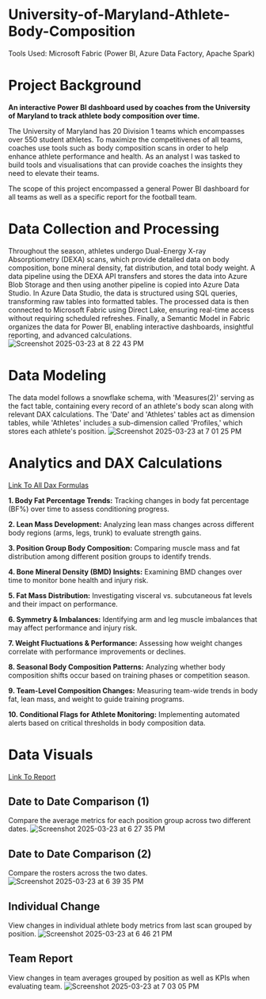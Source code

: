 # University-of-Maryland-Athlete-Body-Composition
Tools Used: Microsoft Fabric (Power BI, Azure Data Factory, Apache Spark)

# Project Background
**An interactive Power BI dashboard used by coaches from the University of Maryland to track athlete body composition over time.**

The University of Maryland has 20 Division 1 teams which encompasses over 550 student athletes. To maximize the competitivenes of all teams, coaches use tools such as body composition scans in order to help enhance athlete performance and health. As an analyst I was tasked to build tools and visualisations that can provide coaches the insights they need to elevate their teams.

The scope of this project encompassed a general Power BI dashboard for all teams as well as a specific report for the football team. 
# Data Collection and Processing
Throughout the season, athletes undergo Dual-Energy X-ray Absorptiometry (DEXA) scans, which provide detailed data on body composition, bone mineral density, fat distribution, and total body weight. A data pipeline using the DEXA API transfers and stores the data into Azure Blob Storage and then using another pipeline is copied into Azure Data Studio. In Azure Data Studio, the data is structured using SQL queries, transforming raw tables into formatted tables. The processed data is then connected to Microsoft Fabric using Direct Lake, ensuring real-time access without requiring scheduled refreshes. Finally, a Semantic Model in Fabric organizes the data for Power BI, enabling interactive dashboards, insightful reporting, and advanced calculations.
![Screenshot 2025-03-23 at 8 22 43 PM](https://github.com/user-attachments/assets/e0a0071d-628a-4413-b5d8-c880db938868)

# Data Modeling
The data model follows a snowflake schema, with 'Measures(2)' serving as the fact table, containing every record of an athlete's body scan along with relevant DAX calculations. The 'Date' and 'Athletes' tables act as dimension tables, while 'Athletes' includes a sub-dimension called 'Profiles,' which stores each athlete's position.
![Screenshot 2025-03-23 at 7 01 25 PM](https://github.com/user-attachments/assets/6f81f406-99f5-4f95-a10f-f4b86cd2c65f)

# Analytics and DAX Calculations
[Link To All Dax Formulas](https://github.com/allenliu107/University-of-Maryland-Athlete-Body-Composition/blob/main/Football%20Dexa%20-%20Measures%20.pdf)

**1. Body Fat Percentage Trends:**
Tracking changes in body fat percentage (BF%) over time to assess conditioning progress.

**2. Lean Mass Development:**
Analyzing lean mass changes across different body regions (arms, legs, trunk) to evaluate strength gains.

**3. Position Group Body Composition:**
Comparing muscle mass and fat distribution among different position groups to identify trends.

**4. Bone Mineral Density (BMD) Insights:**
Examining BMD changes over time to monitor bone health and injury risk.

**5. Fat Mass Distribution:**
Investigating visceral vs. subcutaneous fat levels and their impact on performance.

**6. Symmetry & Imbalances:**
Identifying arm and leg muscle imbalances that may affect performance and injury risk.

**7. Weight Fluctuations & Performance:**
Assessing how weight changes correlate with performance improvements or declines.

**8. Seasonal Body Composition Patterns:**
Analyzing whether body composition shifts occur based on training phases or competition season.

**9. Team-Level Composition Changes:**
Measuring team-wide trends in body fat, lean mass, and weight to guide training programs.

**10. Conditional Flags for Athlete Monitoring:**
Implementing automated alerts based on critical thresholds in body composition data.

# Data Visuals
[Link To Report](https://github.com/allenliu107/University-of-Maryland-Athlete-Body-Composition/blob/main/FootballDEXA_Dec18%201.pdf)
## Date to Date Comparison (1)
Compare the average metrics for each position group across two different dates.
![Screenshot 2025-03-23 at 6 27 35 PM](https://github.com/user-attachments/assets/e2c3da3b-144e-4368-b97f-619cadd736e2)
## Date to Date Comparison (2)
Compare the rosters across the two dates.
![Screenshot 2025-03-23 at 6 39 35 PM](https://github.com/user-attachments/assets/5dc393b3-f85f-4ba2-93d4-f32967c60723)
## Individual Change
View changes in individual athlete body metrics from last scan grouped by position.
![Screenshot 2025-03-23 at 6 46 21 PM](https://github.com/user-attachments/assets/7b8c5575-9458-4b11-84eb-1c921e371a25)
## Team Report
View changes in team averages grouped by position as well as KPIs when evaluating team.
![Screenshot 2025-03-23 at 7 03 05 PM](https://github.com/user-attachments/assets/aab4321e-b9f4-43d7-a134-5fa4927c5f83)

